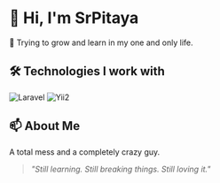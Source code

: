 # 👋 Hi, I'm SrPitaya

🚀 Trying to grow and learn in my one and only life.

## 🛠️ Technologies I work with
![Laravel](https://img.shields.io/badge/-Laravel-red?style=flat-square&logo=laravel&logoColor=white)
![Yii2](https://img.shields.io/badge/-Yii2-blue?style=flat-square&logo=yii&logoColor=white)

## 📫 About Me
A total mess and a completely crazy guy.

> _"Still learning. Still breaking things. Still loving it."_

